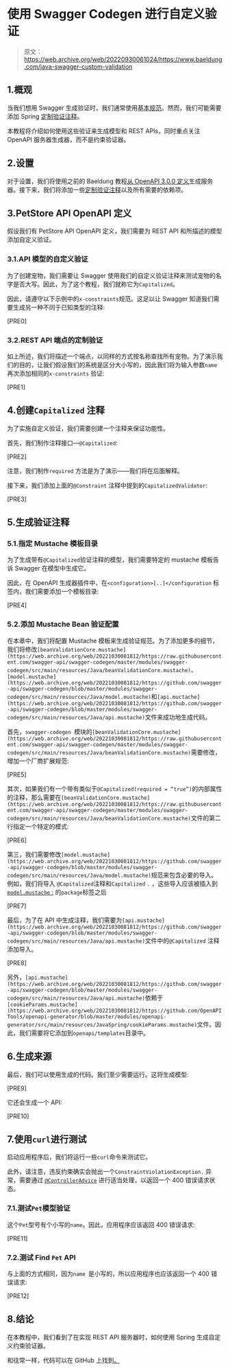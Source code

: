 # 使用 Swagger Codegen 进行自定义验证

> 原文：<https://web.archive.org/web/20220930061024/https://www.baeldung.com/java-swagger-custom-validation>

## 1.概观

当我们想用 Swagger 生成验证时，我们通常使用[基本规范](https://web.archive.org/web/20221030081812/https://swagger.io/docs/specification/describing-parameters/)。然而，我们可能需要添加 Spring [定制验证注释](/web/20221030081812/https://www.baeldung.com/spring-mvc-custom-validator)。

本教程将介绍如何使用这些验证来生成模型和 REST APIs，同时重点关注 OpenAPI 服务器生成器，而不是约束验证器。

## 2.设置

对于设置，我们将使用之前的 Baeldung 教程[从 OpenAPI 3.0.0 定义](/web/20221030081812/https://www.baeldung.com/java-openapi-generator-server)生成服务器。接下来，我们将添加一些[定制验证注释](/web/20221030081812/https://www.baeldung.com/spring-mvc-custom-validator)以及所有需要的依赖项。

## 3.PetStore API OpenAPI 定义

假设我们有 PetStore API OpenAPI 定义，我们需要为 REST API 和所描述的模型添加自定义验证。

### 3.1.API 模型的自定义验证

为了创建宠物，我们需要让 Swagger 使用我们的自定义验证注释来测试宠物的名字是否大写。因此，为了这个教程，我们就称它为`Capitalized`。

因此，请遵守以下示例中的`x-constraints`规范。这足以让 Swagger 知道我们需要生成另一种不同于已知类型的注释:

[PRE0]

### 3.2.REST API 端点的定制验证

如上所述，我们将描述一个端点，以同样的方式按名称查找所有宠物。为了演示我们的目的，让我们假设我们的系统是区分大小写的，因此我们将为输入参数`name` 再次添加相同的`x-constraints` 验证:

[PRE1]

## 4.创建`Capitalized` 注释

为了实施自定义验证，我们需要创建一个注释来保证功能性。

首先，我们制作注释接口—`@Capitalized`:

[PRE2]

注意，我们制作`required` 方法是为了演示——我们将在后面解释。

接下来，我们添加上面的`@Constraint` 注释中提到的`CapitalizedValidator`:

[PRE3]

## 5.生成验证注释

### 5.1.指定 Mustache 模板目录

为了生成带有`@Capitalized`验证注释的模型，我们需要特定的 mustache 模板告诉 Swagger 在模型中生成它。

因此，在 OpenAPI 生成器插件中，在`<configuration>[..]</configuration` 标签内，我们需要添加一个模板目录:

[PRE4]

### 5.2.添加 Mustache Bean 验证配置

在本章中，我们将配置 Mustache 模板来生成验证规范。为了添加更多的细节，我们将修改`[beanValidationCore.mustache](https://web.archive.org/web/20221030081812/https://raw.githubusercontent.com/swagger-api/swagger-codegen/master/modules/swagger-codegen/src/main/resources/Java/beanValidationCore.mustache)`、 `[model.mustache](https://web.archive.org/web/20221030081812/https://github.com/swagger-api/swagger-codegen/blob/master/modules/swagger-codegen/src/main/resources/Java/model.mustache)`和`[api.muctache](https://web.archive.org/web/20221030081812/https://github.com/swagger-api/swagger-codegen/blob/master/modules/swagger-codegen/src/main/resources/Java/api.mustache)`文件来成功地生成代码。

首先，`swagger-codegen `模块的`[beanValidationCore.mustache](https://web.archive.org/web/20221030081812/https://raw.githubusercontent.com/swagger-api/swagger-codegen/master/modules/swagger-codegen/src/main/resources/Java/beanValidationCore.mustache)`需要修改，增加一个厂商扩展规范:

[PRE5]

其次，如果我们有一个带有类似于`@Capitalized(required = “true”)`的内部属性的注释，那么需要在`[beanValidationCore.mustache](https://web.archive.org/web/20221030081812/https://raw.githubusercontent.com/swagger-api/swagger-codegen/master/modules/swagger-codegen/src/main/resources/Java/beanValidationCore.mustache)`文件的第二行指定一个特定的模式:

[PRE6]

第三，我们需要修改`[model.mustache](https://web.archive.org/web/20221030081812/https://github.com/swagger-api/swagger-codegen/blob/master/modules/swagger-codegen/src/main/resources/Java/model.mustache)`规范来包含必要的导入。例如，我们将导入 `@Capitalized`注释和`Capitalized` `.` ，这些导入应该被插入到 [`model.mustache` :](https://web.archive.org/web/20221030081812/https://github.com/swagger-api/swagger-codegen/blob/master/modules/swagger-codegen/src/main/resources/Java/model.mustache) 的`package`标签之后

[PRE7]

最后，为了在 API 中生成注释，我们需要为`[api.mustache](https://web.archive.org/web/20221030081812/https://github.com/swagger-api/swagger-codegen/blob/master/modules/swagger-codegen/src/main/resources/Java/api.mustache)`文件中的`@Capitalized` 注释添加导入。

[PRE8]

另外，`[api.mustache](https://web.archive.org/web/20221030081812/https://github.com/swagger-api/swagger-codegen/blob/master/modules/swagger-codegen/src/main/resources/Java/api.mustache)`依赖于`[cookieParams.mustache](https://web.archive.org/web/20221030081812/https://github.com/OpenAPITools/openapi-generator/blob/master/modules/openapi-generator/src/main/resources/JavaSpring/cookieParams.mustache)`文件。因此，我们需要将它添加到`openapi/templates`目录中。

## 6.生成来源

最后，我们可以使用生成的代码。我们至少需要运行。这将生成模型:

[PRE9]

它还会生成一个 API:

[PRE10]

## 7.使用`curl`进行测试

启动应用程序后，我们将运行一些`curl`命令来测试它。

此外，请注意，违反约束确实会抛出一个`ConstraintViolationException.` 异常，需要通过 [`@ControllerAdvice`](/web/20221030081812/https://www.baeldung.com/exception-handling-for-rest-with-spring) 进行适当处理，以返回一个 400 错误请求状态。

### 7.1.测试`Pet`模型验证

这个`Pet`型号有个小写的`name`。因此，应用程序应该返回 400 错误请求:

[PRE11]

### 7.2.测试 Find `Pet` API

与上面的方式相同，因为`name `是小写的，所以应用程序也应该返回一个 400 错误请求:

[PRE12]

## 8.结论

在本教程中，我们看到了在实现 REST API 服务器时，如何使用 Spring 生成自定义约束验证器。

和往常一样，代码可以在 GitHub 上找到[。](https://web.archive.org/web/20221030081812/https://github.com/eugenp/tutorials/tree/master/spring-swagger-codegen/custom-validations-opeanpi-codegen)